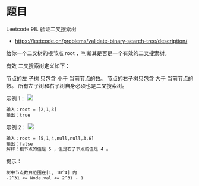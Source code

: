 # 题目
Leetcode 98. 验证二叉搜索树
- https://leetcode.cn/problems/validate-binary-search-tree/description/


给你一个二叉树的根节点 root ，判断其是否是一个有效的二叉搜索树。

有效 二叉搜索树定义如下：

节点的左
子树
只包含 小于 当前节点的数。
节点的右子树只包含 大于 当前节点的数。
所有左子树和右子树自身必须也是二叉搜索树。
 

示例 1：
![](https://assets.leetcode.com/uploads/2020/12/01/tree1.jpg)
```txt
输入：root = [2,1,3]
输出：true
```

示例 2：
![](https://assets.leetcode.com/uploads/2020/12/01/tree2.jpg)
```txt
输入：root = [5,1,4,null,null,3,6]
输出：false
解释：根节点的值是 5 ，但是右子节点的值是 4 。
```

提示：
```txt
树中节点数目范围在[1, 10^4] 内
-2^31 <= Node.val <= 2^31 - 1
```





